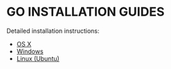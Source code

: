 # GO INSTALLATION GUIDES

Detailed installation instructions:

* [OS X](osx-installation.md)
* [Windows](windows-installation.md)
* [Linux (Ubuntu)](ubuntu-installation.md)
